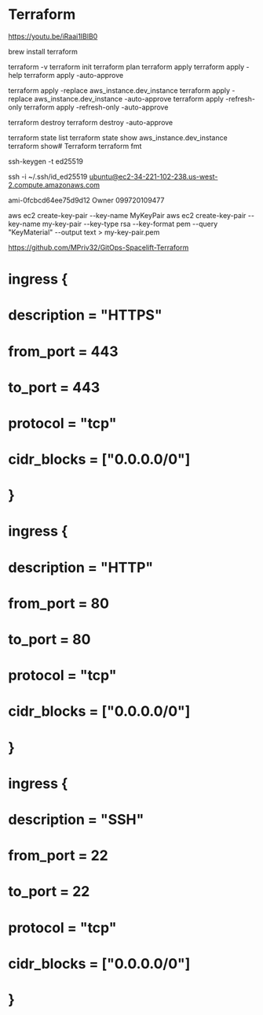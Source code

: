 # Terraform
https://youtu.be/iRaai1IBlB0

brew install terraform

terraform -v
terraform init
terraform plan
terraform apply
terraform apply -help
terraform apply -auto-approve

terraform apply -replace aws_instance.dev_instance
terraform apply -replace aws_instance.dev_instance -auto-approve
terraform apply -refresh-only
terraform apply -refresh-only -auto-approve

terraform destroy
terraform destroy -auto-approve

terraform state list
terraform state show aws_instance.dev_instance
terraform show# Terraform
terraform fmt

ssh-keygen -t ed25519

ssh -i ~/.ssh/id_ed25519 ubuntu@ec2-34-221-102-238.us-west-2.compute.amazonaws.com

ami-0fcbcd64ee75d9d12
Owner 099720109477

aws ec2 create-key-pair --key-name MyKeyPair
aws ec2 create-key-pair --key-name my-key-pair --key-type rsa --key-format pem --query "KeyMaterial" --output text > my-key-pair.pem

https://github.com/MPriv32/GitOps-Spacelift-Terraform

  # ingress {
  #   description = "HTTPS"
  #   from_port   = 443
  #   to_port     = 443
  #   protocol    = "tcp"
  #   cidr_blocks = ["0.0.0.0/0"]
  # }
  # ingress {
  #   description = "HTTP"
  #   from_port   = 80
  #   to_port     = 80
  #   protocol    = "tcp"
  #   cidr_blocks = ["0.0.0.0/0"]
  # }
  # ingress {
  #   description = "SSH"
  #   from_port   = 22
  #   to_port     = 22
  #   protocol    = "tcp"
  #   cidr_blocks = ["0.0.0.0/0"]
  # }

